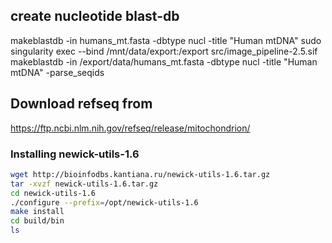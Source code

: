 ## create nucleotide blast-db
makeblastdb -in humans_mt.fasta -dbtype nucl -title "Human mtDNA"
sudo singularity exec --bind /mnt/data/export:/export src/image_pipeline-2.5.sif makeblastdb -in /export/data/humans_mt.fasta -dbtype nucl -title "Human mtDNA" -parse_seqids


## Download refseq from 
https://ftp.ncbi.nlm.nih.gov/refseq/release/mitochondrion/


### Installing newick-utils-1.6

```bash
wget http://bioinfodbs.kantiana.ru/newick-utils-1.6.tar.gz
tar -xvzf newick-utils-1.6.tar.gz
cd newick-utils-1.6
./configure --prefix=/opt/newick-utils-1.6
make install
cd build/bin
ls
```